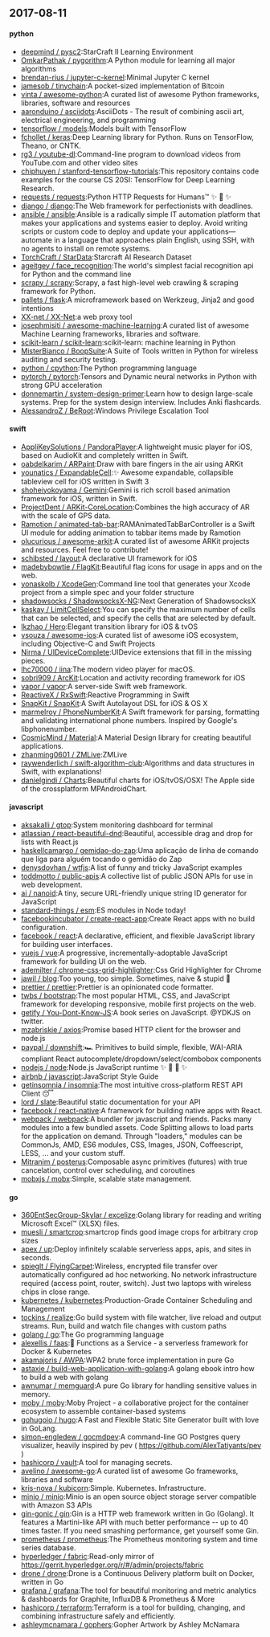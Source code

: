 ## 2017-08-11

#### python
* [deepmind / pysc2](https://github.com/deepmind/pysc2):StarCraft II Learning Environment
* [OmkarPathak / pygorithm](https://github.com/OmkarPathak/pygorithm):A Python module for learning all major algorithms
* [brendan-rius / jupyter-c-kernel](https://github.com/brendan-rius/jupyter-c-kernel):Minimal Jupyter C kernel
* [jamesob / tinychain](https://github.com/jamesob/tinychain):A pocket-sized implementation of Bitcoin
* [vinta / awesome-python](https://github.com/vinta/awesome-python):A curated list of awesome Python frameworks, libraries, software and resources
* [aaronduino / asciidots](https://github.com/aaronduino/asciidots):AsciiDots - The result of combining ascii art, electrical engineering, and programming
* [tensorflow / models](https://github.com/tensorflow/models):Models built with TensorFlow
* [fchollet / keras](https://github.com/fchollet/keras):Deep Learning library for Python. Runs on TensorFlow, Theano, or CNTK.
* [rg3 / youtube-dl](https://github.com/rg3/youtube-dl):Command-line program to download videos from YouTube.com and other video sites
* [chiphuyen / stanford-tensorflow-tutorials](https://github.com/chiphuyen/stanford-tensorflow-tutorials):This repository contains code examples for the course CS 20SI: TensorFlow for Deep Learning Research.
* [requests / requests](https://github.com/requests/requests):Python HTTP Requests for Humans™ ✨ 🍰 ✨
* [django / django](https://github.com/django/django):The Web framework for perfectionists with deadlines.
* [ansible / ansible](https://github.com/ansible/ansible):Ansible is a radically simple IT automation platform that makes your applications and systems easier to deploy. Avoid writing scripts or custom code to deploy and update your applications— automate in a language that approaches plain English, using SSH, with no agents to install on remote systems.
* [TorchCraft / StarData](https://github.com/TorchCraft/StarData):Starcraft AI Research Dataset
* [ageitgey / face_recognition](https://github.com/ageitgey/face_recognition):The world's simplest facial recognition api for Python and the command line
* [scrapy / scrapy](https://github.com/scrapy/scrapy):Scrapy, a fast high-level web crawling & scraping framework for Python.
* [pallets / flask](https://github.com/pallets/flask):A microframework based on Werkzeug, Jinja2 and good intentions
* [XX-net / XX-Net](https://github.com/XX-net/XX-Net):a web proxy tool
* [josephmisiti / awesome-machine-learning](https://github.com/josephmisiti/awesome-machine-learning):A curated list of awesome Machine Learning frameworks, libraries and software.
* [scikit-learn / scikit-learn](https://github.com/scikit-learn/scikit-learn):scikit-learn: machine learning in Python
* [MisterBianco / BoopSuite](https://github.com/MisterBianco/BoopSuite):A Suite of Tools written in Python for wireless auditing and security testing.
* [python / cpython](https://github.com/python/cpython):The Python programming language
* [pytorch / pytorch](https://github.com/pytorch/pytorch):Tensors and Dynamic neural networks in Python with strong GPU acceleration
* [donnemartin / system-design-primer](https://github.com/donnemartin/system-design-primer):Learn how to design large-scale systems. Prep for the system design interview. Includes Anki flashcards.
* [AlessandroZ / BeRoot](https://github.com/AlessandroZ/BeRoot):Windows Privilege Escalation Tool

#### swift
* [AppliKeySolutions / PandoraPlayer](https://github.com/AppliKeySolutions/PandoraPlayer):A lightweight music player for iOS, based on AudioKit and completely written in Swift.
* [oabdelkarim / ARPaint](https://github.com/oabdelkarim/ARPaint):Draw with bare fingers in the air using ARKit
* [younatics / ExpandableCell](https://github.com/younatics/ExpandableCell):✨ Awesome expandable, collapsible tableview cell for iOS written in Swift 3
* [shoheiyokoyama / Gemini](https://github.com/shoheiyokoyama/Gemini):Gemini is rich scroll based animation framework for iOS, written in Swift.
* [ProjectDent / ARKit-CoreLocation](https://github.com/ProjectDent/ARKit-CoreLocation):Combines the high accuracy of AR with the scale of GPS data.
* [Ramotion / animated-tab-bar](https://github.com/Ramotion/animated-tab-bar):RAMAnimatedTabBarController is a Swift UI module for adding animation to tabbar items made by Ramotion
* [olucurious / awesome-arkit](https://github.com/olucurious/awesome-arkit):A curated list of awesome ARKit projects and resources. Feel free to contribute!
* [schibsted / layout](https://github.com/schibsted/layout):A declarative UI framework for iOS
* [madebybowtie / FlagKit](https://github.com/madebybowtie/FlagKit):Beautiful flag icons for usage in apps and on the web.
* [yonaskolb / XcodeGen](https://github.com/yonaskolb/XcodeGen):Command line tool that generates your Xcode project from a simple spec and your folder structure
* [shadowsocks / ShadowsocksX-NG](https://github.com/shadowsocks/ShadowsocksX-NG):Next Generation of ShadowsocksX
* [kaskay / LimitCellSelect](https://github.com/kaskay/LimitCellSelect):You can specify the maximum number of cells that can be selected, and specify the cells that are selected by default.
* [lkzhao / Hero](https://github.com/lkzhao/Hero):Elegant transition library for iOS & tvOS
* [vsouza / awesome-ios](https://github.com/vsouza/awesome-ios):A curated list of awesome iOS ecosystem, including Objective-C and Swift Projects
* [Nirma / UIDeviceComplete](https://github.com/Nirma/UIDeviceComplete):UIDevice extensions that fill in the missing pieces.
* [lhc70000 / iina](https://github.com/lhc70000/iina):The modern video player for macOS.
* [sobri909 / ArcKit](https://github.com/sobri909/ArcKit):Location and activity recording framework for iOS
* [vapor / vapor](https://github.com/vapor/vapor):A server-side Swift web framework.
* [ReactiveX / RxSwift](https://github.com/ReactiveX/RxSwift):Reactive Programming in Swift
* [SnapKit / SnapKit](https://github.com/SnapKit/SnapKit):A Swift Autolayout DSL for iOS & OS X
* [marmelroy / PhoneNumberKit](https://github.com/marmelroy/PhoneNumberKit):A Swift framework for parsing, formatting and validating international phone numbers. Inspired by Google's libphonenumber.
* [CosmicMind / Material](https://github.com/CosmicMind/Material):A Material Design library for creating beautiful applications.
* [zhanming0601 / ZMLive](https://github.com/zhanming0601/ZMLive):ZMLive
* [raywenderlich / swift-algorithm-club](https://github.com/raywenderlich/swift-algorithm-club):Algorithms and data structures in Swift, with explanations!
* [danielgindi / Charts](https://github.com/danielgindi/Charts):Beautiful charts for iOS/tvOS/OSX! The Apple side of the crossplatform MPAndroidChart.

#### javascript
* [aksakalli / gtop](https://github.com/aksakalli/gtop):System monitoring dashboard for terminal
* [atlassian / react-beautiful-dnd](https://github.com/atlassian/react-beautiful-dnd):Beautiful, accessible drag and drop for lists with React.js
* [haskellcamargo / gemidao-do-zap](https://github.com/haskellcamargo/gemidao-do-zap):Uma aplicação de linha de comando que liga para alguém tocando o gemidão do Zap
* [denysdovhan / wtfjs](https://github.com/denysdovhan/wtfjs):A list of funny and tricky JavaScript examples
* [toddmotto / public-apis](https://github.com/toddmotto/public-apis):A collective list of public JSON APIs for use in web development.
* [ai / nanoid](https://github.com/ai/nanoid):A tiny, secure URL-friendly unique string ID generator for JavaScript
* [standard-things / esm](https://github.com/standard-things/esm):ES modules in Node today!
* [facebookincubator / create-react-app](https://github.com/facebookincubator/create-react-app):Create React apps with no build configuration.
* [facebook / react](https://github.com/facebook/react):A declarative, efficient, and flexible JavaScript library for building user interfaces.
* [vuejs / vue](https://github.com/vuejs/vue):A progressive, incrementally-adoptable JavaScript framework for building UI on the web.
* [ademilter / chrome-css-grid-highlighter](https://github.com/ademilter/chrome-css-grid-highlighter):Css Grid Highlighter for Chrome
* [jawil / blog](https://github.com/jawil/blog):Too young, too simple. Sometimes, naive & stupid 🐌
* [prettier / prettier](https://github.com/prettier/prettier):Prettier is an opinionated code formatter.
* [twbs / bootstrap](https://github.com/twbs/bootstrap):The most popular HTML, CSS, and JavaScript framework for developing responsive, mobile first projects on the web.
* [getify / You-Dont-Know-JS](https://github.com/getify/You-Dont-Know-JS):A book series on JavaScript. @YDKJS on twitter.
* [mzabriskie / axios](https://github.com/mzabriskie/axios):Promise based HTTP client for the browser and node.js
* [paypal / downshift](https://github.com/paypal/downshift):🏎 Primitives to build simple, flexible, WAI-ARIA compliant React autocomplete/dropdown/select/combobox components
* [nodejs / node](https://github.com/nodejs/node):Node.js JavaScript runtime ✨ 🐢 🚀 ✨
* [airbnb / javascript](https://github.com/airbnb/javascript):JavaScript Style Guide
* [getinsomnia / insomnia](https://github.com/getinsomnia/insomnia):The most intuitive cross-platform REST API Client 😴
* [lord / slate](https://github.com/lord/slate):Beautiful static documentation for your API
* [facebook / react-native](https://github.com/facebook/react-native):A framework for building native apps with React.
* [webpack / webpack](https://github.com/webpack/webpack):A bundler for javascript and friends. Packs many modules into a few bundled assets. Code Splitting allows to load parts for the application on demand. Through "loaders," modules can be CommonJs, AMD, ES6 modules, CSS, Images, JSON, Coffeescript, LESS, ... and your custom stuff.
* [Mitranim / posterus](https://github.com/Mitranim/posterus):Composable async primitives (futures) with true cancelation, control over scheduling, and coroutines
* [mobxjs / mobx](https://github.com/mobxjs/mobx):Simple, scalable state management.

#### go
* [360EntSecGroup-Skylar / excelize](https://github.com/360EntSecGroup-Skylar/excelize):Golang library for reading and writing Microsoft Excel™ (XLSX) files.
* [muesli / smartcrop](https://github.com/muesli/smartcrop):smartcrop finds good image crops for arbitrary crop sizes
* [apex / up](https://github.com/apex/up):Deploy infinitely scalable serverless apps, apis, and sites in seconds.
* [spieglt / FlyingCarpet](https://github.com/spieglt/FlyingCarpet):Wireless, encrypted file transfer over automatically configured ad hoc networking. No network infrastructure required (access point, router, switch). Just two laptops with wireless chips in close range.
* [kubernetes / kubernetes](https://github.com/kubernetes/kubernetes):Production-Grade Container Scheduling and Management
* [tockins / realize](https://github.com/tockins/realize):Go build system with file watcher, live reload and output streams. Run, build and watch file changes with custom paths
* [golang / go](https://github.com/golang/go):The Go programming language
* [alexellis / faas](https://github.com/alexellis/faas):🐳 Functions as a Service - a serverless framework for Docker & Kubernetes
* [akamajoris / AWPA](https://github.com/akamajoris/AWPA):WPA2 brute force implementation in pure Go
* [astaxie / build-web-application-with-golang](https://github.com/astaxie/build-web-application-with-golang):A golang ebook intro how to build a web with golang
* [awnumar / memguard](https://github.com/awnumar/memguard):A pure Go library for handling sensitive values in memory.
* [moby / moby](https://github.com/moby/moby):Moby Project - a collaborative project for the container ecosystem to assemble container-based systems
* [gohugoio / hugo](https://github.com/gohugoio/hugo):A Fast and Flexible Static Site Generator built with love in GoLang.
* [simon-engledew / gocmdpev](https://github.com/simon-engledew/gocmdpev):A command-line GO Postgres query visualizer, heavily inspired by pev ( https://github.com/AlexTatiyants/pev )
* [hashicorp / vault](https://github.com/hashicorp/vault):A tool for managing secrets.
* [avelino / awesome-go](https://github.com/avelino/awesome-go):A curated list of awesome Go frameworks, libraries and software
* [kris-nova / kubicorn](https://github.com/kris-nova/kubicorn):Simple. Kubernetes. Infrastructure.
* [minio / minio](https://github.com/minio/minio):Minio is an open source object storage server compatible with Amazon S3 APIs
* [gin-gonic / gin](https://github.com/gin-gonic/gin):Gin is a HTTP web framework written in Go (Golang). It features a Martini-like API with much better performance -- up to 40 times faster. If you need smashing performance, get yourself some Gin.
* [prometheus / prometheus](https://github.com/prometheus/prometheus):The Prometheus monitoring system and time series database.
* [hyperledger / fabric](https://github.com/hyperledger/fabric):Read-only mirror of https://gerrit.hyperledger.org/r/#/admin/projects/fabric
* [drone / drone](https://github.com/drone/drone):Drone is a Continuous Delivery platform built on Docker, written in Go
* [grafana / grafana](https://github.com/grafana/grafana):The tool for beautiful monitoring and metric analytics & dashboards for Graphite, InfluxDB & Prometheus & More
* [hashicorp / terraform](https://github.com/hashicorp/terraform):Terraform is a tool for building, changing, and combining infrastructure safely and efficiently.
* [ashleymcnamara / gophers](https://github.com/ashleymcnamara/gophers):Gopher Artwork by Ashley McNamara

